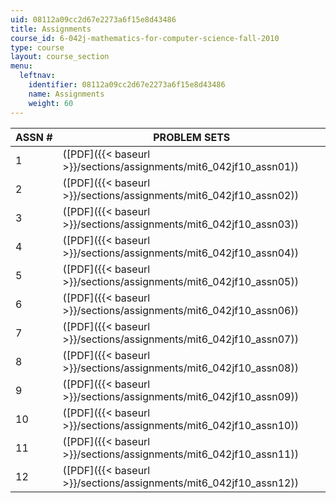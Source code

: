 ```yaml
---
uid: 08112a09cc2d67e2273a6f15e8d43486
title: Assignments
course_id: 6-042j-mathematics-for-computer-science-fall-2010
type: course
layout: course_section
menu:
  leftnav:
    identifier: 08112a09cc2d67e2273a6f15e8d43486
    name: Assignments
    weight: 60
---
```


| ASSN # | PROBLEM SETS |
| --- | --- |
| 1 | ([PDF]({{< baseurl >}}/sections/assignments/mit6_042jf10_assn01)) |
| 2 | ([PDF]({{< baseurl >}}/sections/assignments/mit6_042jf10_assn02)) |
| 3 | ([PDF]({{< baseurl >}}/sections/assignments/mit6_042jf10_assn03)) |
| 4 | ([PDF]({{< baseurl >}}/sections/assignments/mit6_042jf10_assn04)) |
| 5 | ([PDF]({{< baseurl >}}/sections/assignments/mit6_042jf10_assn05)) |
| 6 | ([PDF]({{< baseurl >}}/sections/assignments/mit6_042jf10_assn06)) |
| 7 | ([PDF]({{< baseurl >}}/sections/assignments/mit6_042jf10_assn07)) |
| 8 | ([PDF]({{< baseurl >}}/sections/assignments/mit6_042jf10_assn08)) |
| 9 | ([PDF]({{< baseurl >}}/sections/assignments/mit6_042jf10_assn09)) |
| 10 | ([PDF]({{< baseurl >}}/sections/assignments/mit6_042jf10_assn10)) |
| 11 | ([PDF]({{< baseurl >}}/sections/assignments/mit6_042jf10_assn11)) |
| 12 | ([PDF]({{< baseurl >}}/sections/assignments/mit6_042jf10_assn12))